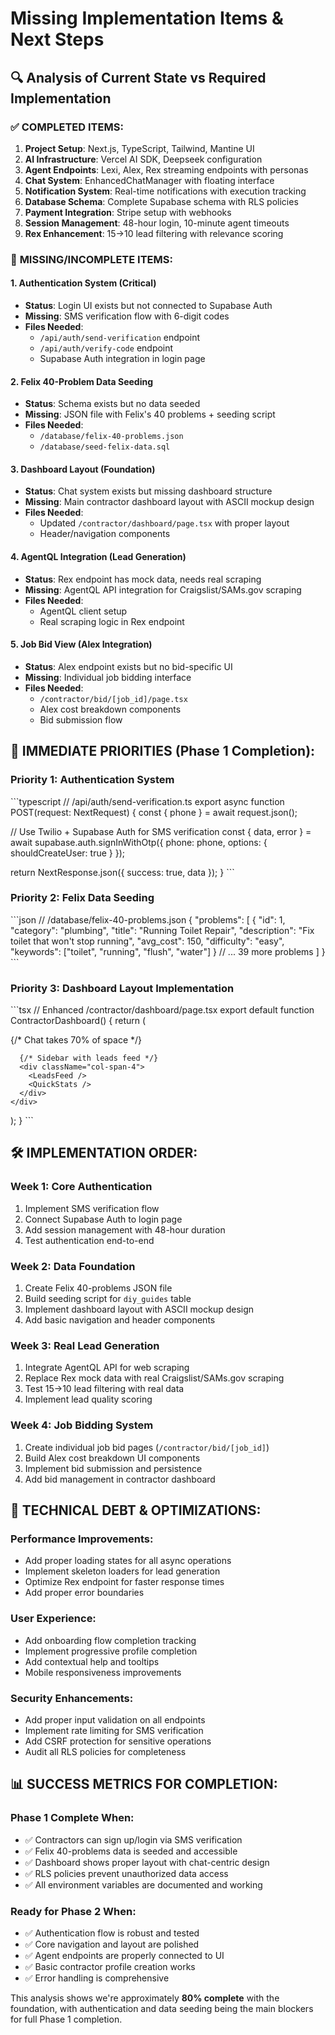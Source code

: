 # Missing Implementation Items & Next Steps

## 🔍 Analysis of Current State vs Required Implementation

### ✅ **COMPLETED ITEMS:**
1. **Project Setup**: Next.js, TypeScript, Tailwind, Mantine UI
2. **AI Infrastructure**: Vercel AI SDK, Deepseek configuration
3. **Agent Endpoints**: Lexi, Alex, Rex streaming endpoints with personas
4. **Chat System**: EnhancedChatManager with floating interface
5. **Notification System**: Real-time notifications with execution tracking
6. **Database Schema**: Complete Supabase schema with RLS policies
7. **Payment Integration**: Stripe setup with webhooks
8. **Session Management**: 48-hour login, 10-minute agent timeouts
9. **Rex Enhancement**: 15→10 lead filtering with relevance scoring

### 🔄 **MISSING/INCOMPLETE ITEMS:**

#### **1. Authentication System (Critical)**
- **Status**: Login UI exists but not connected to Supabase Auth
- **Missing**: SMS verification flow with 6-digit codes
- **Files Needed**: 
  - `/api/auth/send-verification` endpoint
  - `/api/auth/verify-code` endpoint
  - Supabase Auth integration in login page

#### **2. Felix 40-Problem Data Seeding**
- **Status**: Schema exists but no data seeded
- **Missing**: JSON file with Felix's 40 problems + seeding script
- **Files Needed**:
  - `/database/felix-40-problems.json`
  - `/database/seed-felix-data.sql`

#### **3. Dashboard Layout (Foundation)**
- **Status**: Chat system exists but missing dashboard structure
- **Missing**: Main contractor dashboard layout with ASCII mockup design
- **Files Needed**:
  - Updated `/contractor/dashboard/page.tsx` with proper layout
  - Header/navigation components

#### **4. AgentQL Integration (Lead Generation)**
- **Status**: Rex endpoint has mock data, needs real scraping
- **Missing**: AgentQL API integration for Craigslist/SAMs.gov scraping
- **Files Needed**:
  - AgentQL client setup
  - Real scraping logic in Rex endpoint

#### **5. Job Bid View (Alex Integration)**
- **Status**: Alex endpoint exists but no bid-specific UI
- **Missing**: Individual job bidding interface
- **Files Needed**:
  - `/contractor/bid/[job_id]/page.tsx`
  - Alex cost breakdown components
  - Bid submission flow

## 🎯 **IMMEDIATE PRIORITIES (Phase 1 Completion):**

### **Priority 1: Authentication System**
\`\`\`typescript
// /api/auth/send-verification.ts
export async function POST(request: NextRequest) {
  const { phone } = await request.json();
  
  // Use Twilio + Supabase Auth for SMS verification
  const { data, error } = await supabase.auth.signInWithOtp({
    phone: phone,
    options: {
      shouldCreateUser: true
    }
  });
  
  return NextResponse.json({ success: true, data });
}
\`\`\`

### **Priority 2: Felix Data Seeding**
\`\`\`json
// /database/felix-40-problems.json
{
  "problems": [
    {
      "id": 1,
      "category": "plumbing",
      "title": "Running Toilet Repair",
      "description": "Fix toilet that won't stop running",
      "avg_cost": 150,
      "difficulty": "easy",
      "keywords": ["toilet", "running", "flush", "water"]
    }
    // ... 39 more problems
  ]
}
\`\`\`

### **Priority 3: Dashboard Layout Implementation**
\`\`\`tsx
// Enhanced /contractor/dashboard/page.tsx
export default function ContractorDashboard() {
  return (
    <div className="grid grid-cols-12 gap-6 h-screen">
      {/* Chat takes 70% of space */}
      <div className="col-span-8">
        <EnhancedChatManager />
      </div>
      
      {/* Sidebar with leads feed */}
      <div className="col-span-4">
        <LeadsFeed />
        <QuickStats />
      </div>
    </div>
  );
}
\`\`\`

## 🛠️ **IMPLEMENTATION ORDER:**

### **Week 1: Core Authentication**
1. Implement SMS verification flow
2. Connect Supabase Auth to login page
3. Add session management with 48-hour duration
4. Test authentication end-to-end

### **Week 2: Data Foundation**
1. Create Felix 40-problems JSON file
2. Build seeding script for `diy_guides` table
3. Implement dashboard layout with ASCII mockup design
4. Add basic navigation and header components

### **Week 3: Real Lead Generation**
1. Integrate AgentQL API for web scraping
2. Replace Rex mock data with real Craigslist/SAMs.gov scraping
3. Test 15→10 lead filtering with real data
4. Implement lead quality scoring

### **Week 4: Job Bidding System**
1. Create individual job bid pages (`/contractor/bid/[job_id]`)
2. Build Alex cost breakdown UI components
3. Implement bid submission and persistence
4. Add bid management in contractor dashboard

## 🔧 **TECHNICAL DEBT & OPTIMIZATIONS:**

### **Performance Improvements:**
- Add proper loading states for all async operations
- Implement skeleton loaders for lead generation
- Optimize Rex endpoint for faster response times
- Add proper error boundaries

### **User Experience:**
- Add onboarding flow completion tracking
- Implement progressive profile completion
- Add contextual help and tooltips
- Mobile responsiveness improvements

### **Security Enhancements:**
- Add proper input validation on all endpoints
- Implement rate limiting for SMS verification
- Add CSRF protection for sensitive operations
- Audit all RLS policies for completeness

## 📊 **SUCCESS METRICS FOR COMPLETION:**

### **Phase 1 Complete When:**
- ✅ Contractors can sign up/login via SMS verification
- ✅ Felix 40-problems data is seeded and accessible
- ✅ Dashboard shows proper layout with chat-centric design
- ✅ RLS policies prevent unauthorized data access
- ✅ All environment variables are documented and working

### **Ready for Phase 2 When:**
- ✅ Authentication flow is robust and tested
- ✅ Core navigation and layout are polished
- ✅ Agent endpoints are properly connected to UI
- ✅ Basic contractor profile creation works
- ✅ Error handling is comprehensive

This analysis shows we're approximately **80% complete** with the foundation, with authentication and data seeding being the main blockers for full Phase 1 completion.
